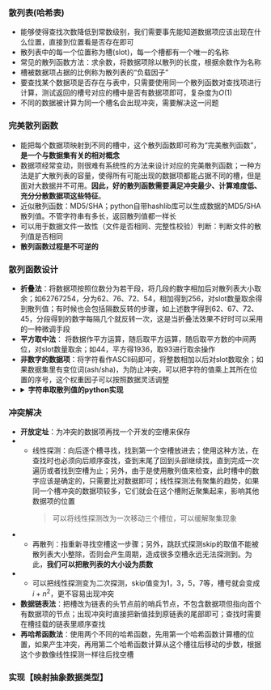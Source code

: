 ### 散列表(哈希表)
* 能够使得查找次数降低到常数级别，我们需要事先能知道数据项应该出现在什么位置，直接到位置看是否存在即可
* 散列表中的每一个位置称为槽(slot)，每一个槽都有一个唯一的名称
* 常见的散列函数方法：求余数，将数据项除以散列的长度，根据余数作为名称
* 槽被数据项占据的比例称为散列表的“负载因子”
* 要查找某个数据项是否存在与表中，只需要使用同一个散列函数对查找项进行计算，测试返回的槽号对应的槽中是否有数据项即可，复杂度为$O(1)$
* 不同的数据被计算为同一个槽名会出现冲突，需要解决这一问题

### 完美散列函数
* 能把每个数据项映射到不同的槽中，这个散列函数即可称为“完美散列函数”，**是一个与数据集有关的相对概念**
* 数据项经常变动，则很难有系统性的方法来设计对应的完美散列函数；一种方法是扩大散列表的容量，使得所有可能出现的数据项都能占据不同的槽，但是面对大数据并不可用。**因此，好的散列函数需要满足冲突最少、计算难度低、充分分散数据项这些特征**。
* 近似散列函数：MD5/SHA；python自带hashlib库可以生成数据的MD5/SHA散列值。不管字符串有多长，返回散列值都一样长
* 可以用于数据文件一致性（文件是否相同、完整性校验）判断：判断文件的散列值是否相同
* **散列函数过程是不可逆的**

### 散列函数设计
* **折叠法**：将数据项按照位数分为若干段，将几段的数字相加后对散列表大小取余；如62767254，分为62、76、72、54，相加得到256，对slot数量取余得到散列值；有时候也会包括隔数反转的步骤，如上述数字得到62、67、72、45，分段得到的数字每隔几个就反转一次，这是当折叠法效果不好时可以采用的一种微调手段
* **平方取中法**： 将数据作平方运算，随后取平方运算，随后取平方数的中间两位，对slot数量取余；如44，平方得1936，取93进行取余操作
* **非数字的数据项**：将字符看作ASCⅡ码即可，将整数相加以后对slot数取余；如果数据集里有变位词(ash/sha)，为防止冲突，可以把字符的值乘上其所在位置的序号，这个权重因子可以按照数据灵活调整
* <details><summary><b>字符串取散列值的python实现</b></summary>
    <pre><code>
    def hash(astring, tablesize):  
        sum = 0 
        for pos in range(len(astring)):  
            sum = sum + ord(astring[pos]) 
        return sum%tablesize</code></pre></details>
  
### 冲突解决
* **开放定址**：为冲突的数据项再找一个开发的空槽来保存
* * 线性探测：向后逐个槽寻找，找到第一个空槽放进去；使用这种方法，在查找时也必须向后顺序查找，查到末尾了回到头部继续找，直到完成一次遍历或者找到空槽为止；另外，由于是使用散列值来检查，此时槽中的数字应该是确定的，只需要比对数据即可；线性探测法有聚集的趋势，如果同一个槽冲突的数据项较多，它们就会在这个槽附近聚集起来，影响其他数据项的位置
    > 可以将线性探测改为一次移动三个槽位，可以缓解聚集现象
* * 再散列：指重新寻找空槽这一步骤；另外，跳跃式探测skip的取值不能被散列表大小整除，否则会产生周期，造成很多空槽永远无法探测到。为此，**我们可以把散列表的大小设为质数**
* * 可以把线性探测变为二次探测，skip值变为1，3，5，7等，槽号就会变成$i+n^2$，更不容易出现冲突
* **数据链表法**：把槽改为链表的头节点前的哨兵节点，不包含数据项但指向首个有数据项的节点；出现冲突时直接把新值挂到原链表的尾部即可；查找时需要在槽挂载的链表里顺序查找
* **再哈希函数法**：使用两个不同的哈希函数，先用第一个哈希函数计算槽的位置，如果产生冲突，再用第二个哈希函数计算从这个槽往后移动的步数，根据这个步数像线性探测一样往后找空槽

### 实现【映射抽象数据类型】